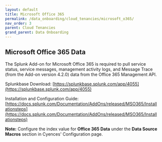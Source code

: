 ```yaml
---
layout: default
title: Microsoft Office 365
permalink: /data_onboarding/cloud_tenancies/microsoft_o365/
nav_order: 3
parent: Cloud Tenancies 
grand_parent: Data Onboarding
---
```


## **Microsoft Office 365 Data**

The Splunk Add-on for Microsoft Office 365 is required to pull service status, service messages, management activity logs, and Message Trace (from the Add-on version 4.2.0) data from the Office 365 Management API. 

Splunkbase Download:
[https://splunkbase.splunk.com/app/4055](https://splunkbase.splunk.com/app/4055)

Installation and Configuration Guide:
[https://docs.splunk.com/Documentation/AddOns/released/MSO365/Installationsteps](https://docs.splunk.com/Documentation/AddOns/released/MSO365/Installationsteps)

**Note:** Configure the index value for **Office 365 Data** under the **Data Source Macros** section in Cyences' Configuration page.

[comment]: <> (TODO_LATER: add estimated data size)